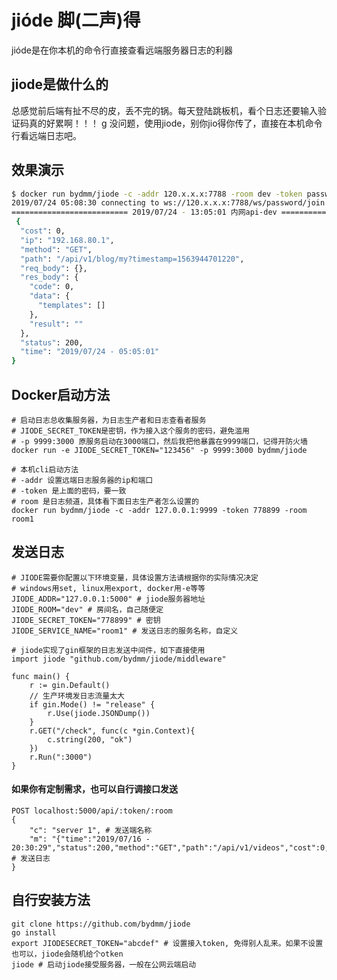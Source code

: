 # jióde 脚(二声)得

jióde是在你本机的命令行直接查看远端服务器日志的利器

## jiode是做什么的

总感觉前后端有扯不尽的皮，丢不完的锅。每天登陆跳板机，看个日志还要输入验证码真的好累啊！！！
g
没问题，使用jiode，别你jio得你传了，直接在本机命令行看远端日志吧。

## 效果演示
```bash
$ docker run bydmm/jiode -c -addr 120.x.x.x:7788 -room dev -token password
2019/07/24 05:08:30 connecting to ws://120.x.x.x:7788/ws/password/join
========================== 2019/07/24 - 13:05:01 内网api-dev ==========================
 {
  "cost": 0,
  "ip": "192.168.80.1",
  "method": "GET",
  "path": "/api/v1/blog/my?timestamp=1563944701220",
  "req_body": {},
  "res_body": {
    "code": 0,
    "data": {
      "templates": []
    },
    "result": ""
  },
  "status": 200,
  "time": "2019/07/24 - 05:05:01"
}
```

## Docker启动方法

```shell
# 启动日志总收集服务器，为日志生产者和日志查看者服务
# JIODE_SECRET_TOKEN是密钥，作为接入这个服务的密码，避免滥用
# -p 9999:3000 原服务启动在3000端口，然后我把他暴露在9999端口，记得开防火墙
docker run -e JIODE_SECRET_TOKEN="123456" -p 9999:3000 bydmm/jiode
```

```shell
# 本机cli启动方法
# -addr 设置远端日志服务器的ip和端口
# -token 是上面的密码，要一致
# room 是日志频道，具体看下面日志生产者怎么设置的
docker run bydmm/jiode -c -addr 127.0.0.1:9999 -token 778899 -room room1
```

## 发送日志

```shell
# JIODE需要你配置以下环境变量，具体设置方法请根据你的实际情况决定
# windows用set, linux用export, docker用-e等等
JIODE_ADDR="127.0.0.1:5000" # jiode服务器地址
JIODE_ROOM="dev" # 房间名，自己随便定
JIODE_SECRET_TOKEN="778899" # 密钥
JIODE_SERVICE_NAME="room1" # 发送日志的服务名称，自定义
```

```golang
# jiode实现了gin框架的日志发送中间件，如下直接使用
import jiode "github.com/bydmm/jiode/middleware"

func main() {
    r := gin.Default()
	// 生产环境发日志流量太大
	if gin.Mode() != "release" {
		r.Use(jiode.JSONDump())
	}
	r.GET("/check", func(c *gin.Context){
		c.string(200, "ok")
	})
    r.Run(":3000")
}
```

#### 如果你有定制需求，也可以自行调接口发送

```
POST localhost:5000/api/:token/:room
{
	"c": "server 1", # 发送端名称
	"m": "{"time":"2019/07/16 - 20:30:29","status":200,"method":"GET","path":"/api/v1/videos","cost":0,"ip":"::1"}" # 发送日志
}
```

## 自行安装方法

```shell
git clone https://github.com/bydmm/jiode
go install
export JIODESECRET_TOKEN="abcdef" # 设置接入token, 免得别人乱来。如果不设置也可以，jiode会随机给个otken
jiode # 启动jiode接受服务器，一般在公网云端启动
```

